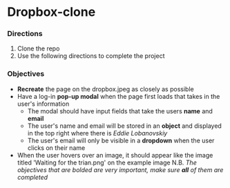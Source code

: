 # Dropbox-clone
### Directions
1. Clone the repo
2. Use the following directions to complete the project

### Objectives
* **Recreate** the page on the dropbox.jpeg as closely as possible
* Have a log-in **pop-up modal** when the page first loads that takes in the user's information
  - The modal should have input fields that take the users **name** and **email**
  - The user's name and email will be stored in an **object** and displayed in the top right where there is _Eddie Lobanovskiy_
  - The user's email will only be visible in a **dropdown** when the user clicks on their name
* When the user hovers over an image, it should appear like the image titled 'Waiting for the trian.png' on the example image
N.B. *The objectives that are bolded are very important, make sure **all** of them are completed*
